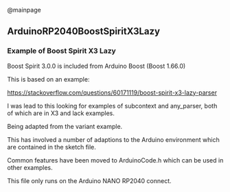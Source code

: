 @mainpage

## ArduinoRP2040BoostSpiritX3Lazy

### Example of Boost Spirit X3 Lazy

Boost Spirit 3.0.0 is included from Arduino Boost (Boost 1.66.0)

This is based on an example: 

https://stackoverflow.com/questions/60171119/boost-spirit-x3-lazy-parser

I was lead to this looking for examples of subcontext and any_parser, both of which are in X3 and lack examples.

Being adapted from the variant example.

This has involved a number of adaptions to the Arduino environment which are contained in the sketch file.

Common features have been moved to ArduinoCode.h which can be used in other examples.

This file only runs on the Arduino NANO RP2040 connect.
